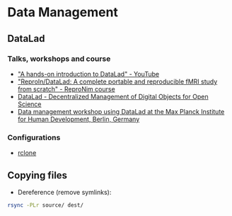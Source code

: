 # Data Management

## DataLad

### Talks, workshops and course

- ["A hands-on introduction to DataLad" - YouTube](https://www.youtube.com/watch?v=_I3JFhJJtW0&feature=emb_logo)
- ["ReproIn/DataLad: A complete portable and reproducible fMRI study from scratch" - ReproNim course](http://www.repronim.org/ohbm2018-training/03-01-reproin/)
- [DataLad - Decentralized Management of Digital Objects for Open Science](https://www.youtube.com/watch?v=pIGFS8XDjco)
- [Data management workshop using DataLad at the Max Planck Institute for Human Development, Berlin, Germany](https://adswa.github.io/mpi-datamanagement-ws/)

### Configurations

- [rclone](https://rclone.org/)


## Copying files

- Dereference (remove symlinks):

```bash
rsync -PLr source/ dest/
```
